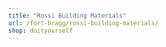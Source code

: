 ```yaml
---
title: "Rossi Building Materials"
url: /fort-bragg/rossi-building-materials/
shop: doityourself
---
```

